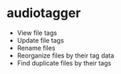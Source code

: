 # audiotagger
- View file tags
- Update file tags
- Rename files
- Reorganize files by their tag data
- Find duplicate files by their tags
